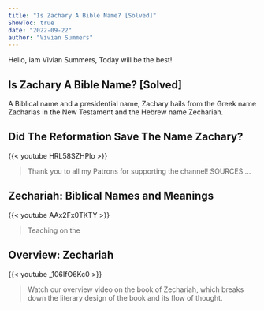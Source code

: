 ```yaml
---
title: "Is Zachary A Bible Name? [Solved]"
ShowToc: true 
date: "2022-09-22"
author: "Vivian Summers" 
---
```


Hello, iam Vivian Summers, Today will be the best!
## Is Zachary A Bible Name? [Solved]
A Biblical name and a presidential name, Zachary hails from the Greek name Zacharias in the New Testament and the Hebrew name Zechariah.

## Did The Reformation Save The Name Zachary?
{{< youtube HRL58SZHPlo >}}
>Thank you to all my Patrons for supporting the channel! SOURCES ...

## Zechariah: Biblical Names and Meanings
{{< youtube AAx2Fx0TKTY >}}
>Teaching on the 

## Overview: Zechariah
{{< youtube _106IfO6Kc0 >}}
>Watch our overview video on the book of Zechariah, which breaks down the literary design of the book and its flow of thought.

